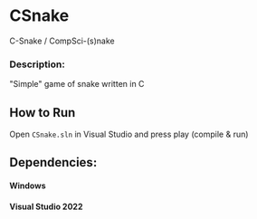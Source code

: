 # CSnake
C-Snake / CompSci-(s)nake

### Description:
"Simple" game of snake written in C

## How to Run
Open `CSnake.sln` in Visual Studio and press play (compile & run)

## Dependencies:
#### Windows
#### Visual Studio 2022
